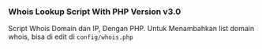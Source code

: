### Whois Lookup Script With PHP Version v3.0

Script Whois Domain dan IP, Dengan PHP.
Untuk Menambahkan list domain whois, bisa di edit di <code>config/whois.php</code>
